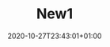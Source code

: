 ---
title: "New1"
date: 2020-10-27T23:43:01+01:00
externallink: "" 
img: "images/front.png"
description: "This is a project"
private: true
---